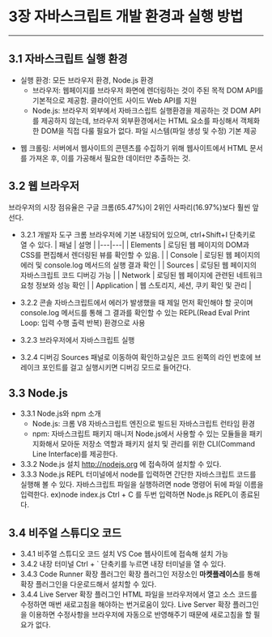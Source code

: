 # 3장 자바스크립트 개발 환경과 실행 방법
---

## 3.1 자바스크립트 실행 환경
- 실행 환경: 모든 브라우저 환경, Node.js 환경
  - 브라우저: 웹페이지를 브라우저 화면에 렌더링하는 것이 주된 목적
    DOM API를 기본적으로 제공함. 
    클라이언트 사이드 Web API를 지원
  - Node.js: 브라우저 외부에서 자바크스립트 실행환경을 제공하는 것
    DOM API를 제공하지 않는데, 브라우저 외부환경에서는 HTML 요소를 파싱해서 객체화한 DOM을 직접 다룰 필요가 없다.
    파일 시스템(파일 생성 및 수정) 기본 제공
* 웹 크롤링: 서버에서 웹사이트의 콘텐츠를 수집하기 위해 웹사이트에서 HTML 문서를 가져온 후, 이를 가공해서 필요한 데이터만 추출하는 것.
## 3.2 웹 브라우저
브라우저의 시장 점유율은 구글 크롬(65.47%)이 2위인 사파리(16.97%)보다 훨씬 앞선다.
- 3.2.1 개발자 도구
  크롬 브라우저에 기본 내장되어 있으며, ctrl+Shift+I 단축키로 열 수 있다.
  | 패널 | 설명 |
  |---|---|
  | Elements | 로딩된 웹 페이지의 DOM과 CSS를 편집해서 렌더링된 뷰를 확인할 수 있음. |
  | Console | 로딩된 웹 페이지의 에러 및 console.log 메서드의 실행 결과 확인 |
  | Sources | 로딩된 웹 페이지의 자바스크립트 코드 디버깅 가능 |
  | Network | 로딩된 웹 페이지에 관련된 네트워크 요청 정보와 성능 확인 |
  | Application | 웹 스토리지, 세션, 쿠키 확인 및 관리 |
  
- 3.2.2 콘솔
  자바스크립트에서 에러가 발생했을 때 제일 먼저 확인해야 할 곳이며 console.log 메서드를 통해 그 결과를 확인할 수 있는 REPL(Read Eval Print Loop: 입력 수행 출력 반복) 환경으로 사용
- 3.2.3 브라우저에서 자바스크립트 실행
- 3.2.4 디버깅
  Sources 패널로 이동하여 확인하고싶은 코드 왼쪽의 라인 번호에 브레이크 포인트를 걸고 실행시키면 디버깅 모드로 들어간다.

## 3.3 Node.js
- 3.3.1 Node.js와 npm 소개
  - Node.js: 크롬 V8 자바스크립트 엔진으로 빌드된 자바스크립트 런타임 환경
  - npm: 자바스크립트 패키지 매니저
    Node.js에서 사용할 수 있는 모듈들을 패키지화해서 모아둔 저장소 역할과 패키지 설치 및 관리를 위한 CLI(Command Line Interface)를 제공한다.
- 3.3.2 Node.js 설치
  http://nodejs.org 에 접속하여 설치할 수 있다.
- 3.3.3 Node.js REPL
  터미널에서 node를 입력하면 간단한 자바스크립트 코드를 실행해 볼 수 있다.
  자바스크립트 파일을 실행하려면 node 명령어 뒤에 파일 이름을 입력한다. ex)node index.js
  Ctrl + C 를 두번 입력하면 Node.js REPL이 종료된다.

## 3.4 비주얼 스튜디오 코드
- 3.4.1 비주얼 스튜디오 코드 설치
  VS Coe 웹사이트에 접속해 설치 가능
- 3.4.2 내장 터미널
  Ctrl + ` 단축키를 누르면 내장 터미널을 열 수 있다.
- 3.4.3 Code Runner 확장 플러그인
  확장 플러그인 저장소인 **마켓플레이스**를 통해 확장 플러그인을 다운로드해서 설치할 수 있다.
- 3.4.4 Live Server 확장 플러그인
  HTML 파일을 브라우저에서 열고 소스 코드를 수정하면 매번 새로고침을 해야하는 번거로움이 있다.
  Live Server 확장 플러그인을 이용하면 수정사항을 브라우저에 자동으로 반영해주기 때문에 새로고침을 할 필요가 없다.
